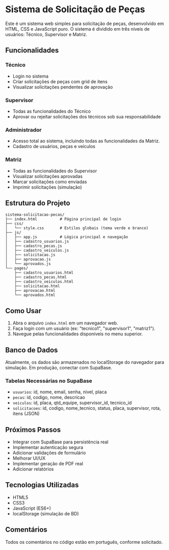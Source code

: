 # Sistema de Solicitação de Peças

Este é um sistema web simples para solicitação de peças, desenvolvido em HTML, CSS e JavaScript puro. O sistema é dividido em três níveis de usuários: Técnico, Supervisor e Matriz.

## Funcionalidades

### Técnico
- Login no sistema
- Criar solicitações de peças com grid de itens
- Visualizar solicitações pendentes de aprovação

### Supervisor
- Todas as funcionalidades do Técnico
- Aprovar ou rejeitar solicitações dos técnicos sob sua responsabilidade

### Administrador
- Acesso total ao sistema, incluindo todas as funcionalidades da Matriz.
- Cadastro de usuários, peças e veículos

### Matriz
- Todas as funcionalidades do Supervisor
- Visualizar solicitações aprovadas
- Marcar solicitações como enviadas
- Imprimir solicitações (simulação)

## Estrutura do Projeto

```
sistema-solicitacao-pecas/
├── index.html          # Página principal de login
├── css/
│   └── style.css       # Estilos globais (tema verde e branco)
├── js/
│   ├── app.js          # Lógica principal e navegação
│   ├── cadastro_usuarios.js
│   ├── cadastro_pecas.js
│   ├── cadastro_veiculos.js
│   ├── solicitacao.js
│   ├── aprovacao.js
│   └── aprovados.js
└── pages/
    ├── cadastro_usuarios.html
    ├── cadastro_pecas.html
    ├── cadastro_veiculos.html
    ├── solicitacao.html
    ├── aprovacao.html
    └── aprovados.html
```

## Como Usar

1. Abra o arquivo `index.html` em um navegador web.
2. Faça login com um usuário (ex: "tecnico1", "supervisor1", "matriz1").
3. Navegue pelas funcionalidades disponíveis no menu superior.

## Banco de Dados

Atualmente, os dados são armazenados no localStorage do navegador para simulação. Em produção, conectar com SupaBase.

### Tabelas Necessárias no SupaBase
- `usuarios`: id, nome, email, senha, nivel, placa
- `pecas`: id, codigo, nome, descricao
- `veiculos`: id, placa, qtd_equipe, supervisor_id, tecnico_id
- `solicitacoes`: id, codigo, nome_tecnico, status, placa, supervisor, rota, itens (JSON)

## Próximos Passos

- Integrar com SupaBase para persistência real
- Implementar autenticação segura
- Adicionar validações de formulário
- Melhorar UI/UX
- Implementar geração de PDF real
- Adicionar relatórios

## Tecnologias Utilizadas

- HTML5
- CSS3
- JavaScript (ES6+)
- localStorage (simulação de BD)

## Comentários

Todos os comentários no código estão em português, conforme solicitado.
